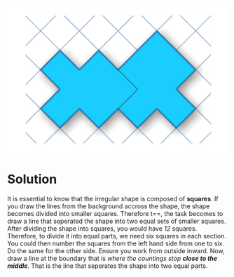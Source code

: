 ![Solution](https://github.com/Jiexyy/code101/blob/main/Math_puzzles.png)
# Solution
It is essential to know that the irregular shape is composed of **squares**. If you draw the lines from the background accross the shape, the shape becomes divided into smaller squares. Therefore t==, the task becomes to draw a line that seperated the shape into two equal sets of smaller squares. After dividing the shape into squares, you would have *12* squares. Therefore, to divide it into equal parts, we need six squares in each section. You could then number the squares from the left hand side from one to six. Do the same for the other side. Ensure you work from outside inward. Now, draw a line at the boundary that is *where the countings stop **close to the middle***. That is the line that seperates the shape into two equal parts.
